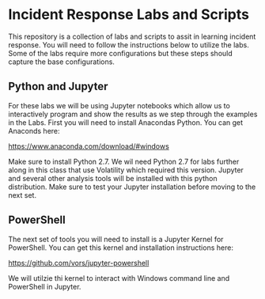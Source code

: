 # Incident Response Labs and Scripts
This repository is a collection of labs and scripts to assit in learning incident response. You will need to follow the instructions below to utilize the labs. Some of the labs require more configurations but these steps should capture the base configurations. 

## Python and Jupyter
For these labs we will be using Jupyter notebooks which allow us to interactively program and show the results as we step through the examples in the Labs. First you will need to install Anacondas Python. You can get Anaconds here:

https://www.anaconda.com/download/#windows

Make sure to install Python 2.7. We wil need Python 2.7 for labs further along in this class that use Volatility which required this version. Jupyter and several other analysis tools will be installed with this python distribution. Make sure to test your Jupyter installation before moving to the next set. 

## PowerShell
The next set of tools you will need to install is a Jupyter Kernel for PowerShell. You can get this kernel and installation instructions here:

https://github.com/vors/jupyter-powershell

We will utilzie thi kernel to interact with Windows command line and PowerShell in Jupyter. 

